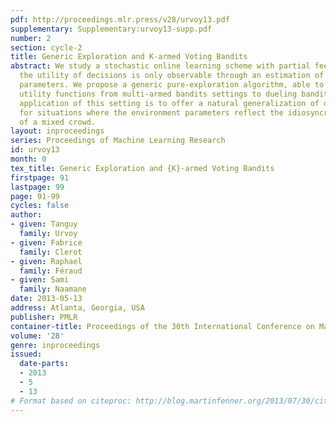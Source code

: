 ```yaml
---
pdf: http://proceedings.mlr.press/v28/urvoy13.pdf
supplementary: Supplementary:urvoy13-supp.pdf
number: 2
section: cycle-2
title: Generic Exploration and K-armed Voting Bandits
abstract: We study a stochastic online learning scheme with partial feedback where
  the utility of decisions is only observable through an estimation of the environment
  parameters. We propose a generic pure-exploration algorithm, able to cope with various
  utility functions from multi-armed bandits settings to dueling bandits. The primary
  application of this setting is to offer a natural generalization of dueling bandits
  for situations where the environment parameters reflect the idiosyncratic preferences
  of a mixed crowd.
layout: inproceedings
series: Proceedings of Machine Learning Research
id: urvoy13
month: 0
tex_title: Generic Exploration and {K}-armed Voting Bandits
firstpage: 91
lastpage: 99
page: 91-99
cycles: false
author:
- given: Tanguy
  family: Urvoy
- given: Fabrice
  family: Clerot
- given: Raphael
  family: Féraud
- given: Sami
  family: Naamane
date: 2013-05-13
address: Atlanta, Georgia, USA
publisher: PMLR
container-title: Proceedings of the 30th International Conference on Machine Learning
volume: '28'
genre: inproceedings
issued:
  date-parts:
  - 2013
  - 5
  - 13
# Format based on citeproc: http://blog.martinfenner.org/2013/07/30/citeproc-yaml-for-bibliographies/
---
```

